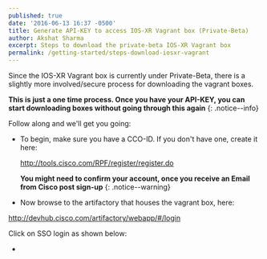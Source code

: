```yaml
---
published: true
date: '2016-06-13 16:37 -0500'
title: Generate API-KEY to access IOS-XR Vagrant box (Private-Beta)
author: Akshat Sharma
excerpt: Steps to download the private-beta IOS-XR Vagrant box
permalink: /getting-started/steps-download-iosxr-vagrant
---
```


Since the IOS-XR Vagrant box is currently under Private-Beta, there is a slightly more involved/secure process for downloading the vagrant boxes.  

**This is just a one time process. Once you have your API-KEY, you can start downloading boxes without going through this again**
{: .notice--info}


Follow along and we'll get you going:  

*  To begin, make sure you have a CCO-ID. If you don't have one, create it here:  

   <http://tools.cisco.com/RPF/register/register.do>
   
   **You might need to confirm your account, once you receive an Email from Cisco post sign-up**
   {: .notice--warning}
   
*  Now browse to the artifactory that houses the vagrant box, here:

<http://devhub.cisco.com/artifactory/webapp/#/login>

Click on SSO login as shown below:



*  
